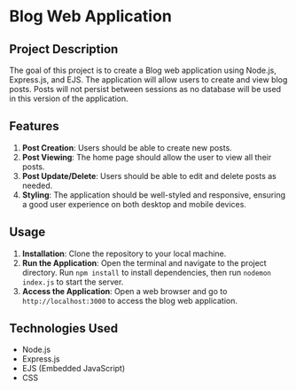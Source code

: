 # Blog Web Application

## Project Description
The goal of this project is to create a Blog web application using Node.js, Express.js, and EJS. The application will allow users to create and view blog posts. Posts will not persist between sessions as no database will be used in this version of the application.

## Features
1. **Post Creation**: Users should be able to create new posts.
2. **Post Viewing**: The home page should allow the user to view all their posts.
3. **Post Update/Delete**: Users should be able to edit and delete posts as needed.
4. **Styling**: The application should be well-styled and responsive, ensuring a good user experience on both desktop and mobile devices.

## Usage
1. **Installation**: Clone the repository to your local machine.
2. **Run the Application**: Open the terminal and navigate to the project directory. Run `npm install` to install dependencies, then run `nodemon index.js` to start the server.
3. **Access the Application**: Open a web browser and go to `http://localhost:3000` to access the blog web application.

## Technologies Used
- Node.js
- Express.js
- EJS (Embedded JavaScript)
- CSS